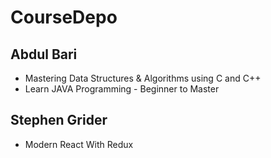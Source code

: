 # CourseDepo

## Abdul Bari
- Mastering Data Structures & Algorithms using C and C++ 
- Learn JAVA Programming - Beginner to Master 

## Stephen Grider
- Modern React With Redux 

